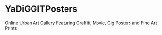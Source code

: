 # YaDiGGITPosters
Online Urban Art Gallery Featuring Graffiti, Movie, Gig Posters and Fine Art Prints
